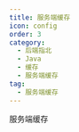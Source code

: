```yaml
---
title: 服务端缓存
icon: config
order: 3
category:
  - 后端指北
  - Java
  - 缓存
  - 服务端缓存
tag:
  - 服务端缓存
---
```


服务端缓存




